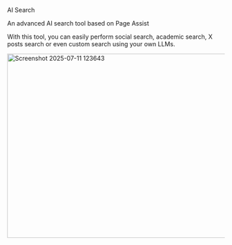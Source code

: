 AI Search

An advanced AI search tool based on Page Assist

With this tool, you can easily perform social search, academic search, X posts search or even custom search using your own LLMs.

<img width="911" height="427" alt="Screenshot 2025-07-11 123643" src="https://github.com/user-attachments/assets/7819e7a4-fd48-46c8-bc4a-fe9fc4a40efe" />
